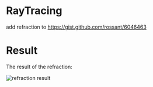 # RayTracing
add refraction to https://gist.github.com/rossant/6046463

# Result

The result of the refraction:

![refraction result](https://github.com/S-E-N-S/Computer-graphics/tree/ray-traycing/fig.png)
